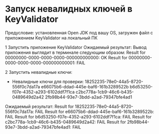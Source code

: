 # Запуск невалидных ключей в KeyValidator

Предусловие: установленная Open JDK под вашу OS, загружен файл с приложением KeyValidator на локальный ПК

1 Запустить приложение KeyValidator
Ожидаемый результат:
Вывод приложения выглядит в терминале следующим образом:
Result for 00000000-0000-0000-0000-000000000000: OK Result for 00000000-0000-0000-0000-000000000001: FAIL

2 Запустить невалидные ключи:
+ Невалидные ключи для проверки:
18252235-78e0-44a5-8720-556f0c7da17a
e66075b6-ddad-445e-baf6-161b3289522b
b6d53250-f07e-4352-a293-6102ddf7f1ca
c2bc778a-1cb9-46c6-b435-0489649d2a42
2fb98b44-93e7-3bdd-a2ad-79347bfe4ad1

Ожидаемый результат:
Result for 18252235-78e0-44a5-8720-556f0c7da17a: FAIL
Result for e66075b6-ddad-445e-baf6-161b3289522b: FAIL
Result for b6d53250-f07e-4352-a293-6102ddf7f1ca: FAIL
Result for c2bc778a-1cb9-46c6-b435-0489649d2a42: FAIL
Result for 2fb98b44-93e7-3bdd-a2ad-79347bfe4ad1: FAIL